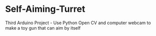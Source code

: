 # Self-Aiming-Turret
Third Arduino Project - Use Python Open CV and computer webcam to make a toy gun that can aim by itself
